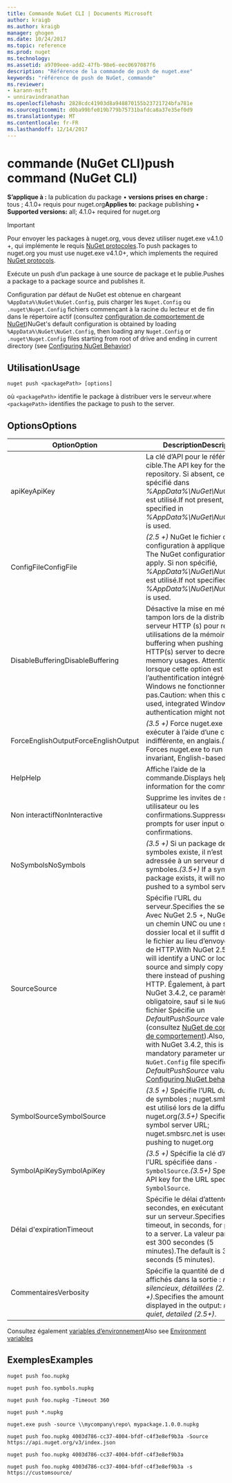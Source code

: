 ```yaml
---
title: Commande NuGet CLI | Documents Microsoft
author: kraigb
ms.author: kraigb
manager: ghogen
ms.date: 10/24/2017
ms.topic: reference
ms.prod: nuget
ms.technology: 
ms.assetid: a9709eee-add2-47fb-98e6-eec0697087f6
description: "Référence de la commande de push de nuget.exe"
keywords: "référence de push de NuGet, commande"
ms.reviewer:
- karann-msft
- unniravindranathan
ms.openlocfilehash: 2828cdc41903d8a948870155b23721724bfa781e
ms.sourcegitcommit: d0ba99bfe019b779b75731bafdca8a37e35ef0d9
ms.translationtype: MT
ms.contentlocale: fr-FR
ms.lasthandoff: 12/14/2017
---
```

# <a name="push-command-nuget-cli"></a><span data-ttu-id="970fc-104">commande (NuGet CLI)</span><span class="sxs-lookup"><span data-stu-id="970fc-104">push command (NuGet CLI)</span></span>

<span data-ttu-id="970fc-105">**S’applique à :** la publication du package &bullet; **versions prises en charge :** tous ; 4.1.0+ requis pour nuget.org</span><span class="sxs-lookup"><span data-stu-id="970fc-105">**Applies to:** package publishing &bullet; **Supported versions:** all; 4.1.0+ required for nuget.org</span></span>

> [!Important]
> <span data-ttu-id="970fc-106">Pour envoyer les packages à nuget.org, vous devez utiliser nuget.exe v4.1.0 +, qui implémente le requis [NuGet protocoles](../api/nuget-protocols.md).</span><span class="sxs-lookup"><span data-stu-id="970fc-106">To push packages to nuget.org you must use nuget.exe v4.1.0+, which implements the required [NuGet protocols](../api/nuget-protocols.md).</span></span>

<span data-ttu-id="970fc-107">Exécute un push d’un package à une source de package et le publie.</span><span class="sxs-lookup"><span data-stu-id="970fc-107">Pushes a package to a package source and publishes it.</span></span>

<span data-ttu-id="970fc-108">Configuration par défaut de NuGet est obtenue en chargeant `%AppData%\NuGet\NuGet.Config`, puis charger les `Nuget.Config` ou `.nuget\Nuget.Config` fichiers commençant à la racine du lecteur et de fin dans le répertoire actif (consultez [configuration de comportement de NuGet](../consume-packages/configuring-nuget-behavior.md))</span><span class="sxs-lookup"><span data-stu-id="970fc-108">NuGet's default configuration is obtained by loading `%AppData%\NuGet\NuGet.Config`, then loading any `Nuget.Config` or `.nuget\Nuget.Config` files starting from root of drive and ending in current directory (see [Configuring NuGet Behavior](../consume-packages/configuring-nuget-behavior.md))</span></span>

## <a name="usage"></a><span data-ttu-id="970fc-109">Utilisation</span><span class="sxs-lookup"><span data-stu-id="970fc-109">Usage</span></span>

```
nuget push <packagePath> [options]
```

<span data-ttu-id="970fc-110">où `<packagePath>` identifie le package à distribuer vers le serveur.</span><span class="sxs-lookup"><span data-stu-id="970fc-110">where `<packagePath>` identifies the package to push to the server.</span></span>

## <a name="options"></a><span data-ttu-id="970fc-111">Options</span><span class="sxs-lookup"><span data-stu-id="970fc-111">Options</span></span>

| <span data-ttu-id="970fc-112">Option</span><span class="sxs-lookup"><span data-stu-id="970fc-112">Option</span></span> | <span data-ttu-id="970fc-113">Description</span><span class="sxs-lookup"><span data-stu-id="970fc-113">Description</span></span> |
| --- | --- |
| <span data-ttu-id="970fc-114">apiKey</span><span class="sxs-lookup"><span data-stu-id="970fc-114">ApiKey</span></span> | <span data-ttu-id="970fc-115">La clé d’API pour le référentiel cible.</span><span class="sxs-lookup"><span data-stu-id="970fc-115">The API key for the target repository.</span></span> <span data-ttu-id="970fc-116">Si absent, celui spécifié dans *%AppData%\NuGet\NuGet.Config* est utilisé.</span><span class="sxs-lookup"><span data-stu-id="970fc-116">If not present,  the one specified in *%AppData%\NuGet\NuGet.Config* is used.</span></span> |
| <span data-ttu-id="970fc-117">ConfigFile</span><span class="sxs-lookup"><span data-stu-id="970fc-117">ConfigFile</span></span> | <span data-ttu-id="970fc-118">*(2.5 +)*  NuGet le fichier de configuration à appliquer.</span><span class="sxs-lookup"><span data-stu-id="970fc-118">*(2.5+)* The NuGet configuration file to apply.</span></span> <span data-ttu-id="970fc-119">Si non spécifié, *%AppData%\NuGet\NuGet.Config* est utilisé.</span><span class="sxs-lookup"><span data-stu-id="970fc-119">If not specified, *%AppData%\NuGet\NuGet.Config* is used.</span></span> |
| <span data-ttu-id="970fc-120">DisableBuffering</span><span class="sxs-lookup"><span data-stu-id="970fc-120">DisableBuffering</span></span> | <span data-ttu-id="970fc-121">Désactive la mise en mémoire tampon lors de la distribution à un serveur HTTP (s) pour réduire les utilisations de la mémoire.</span><span class="sxs-lookup"><span data-stu-id="970fc-121">Disables buffering when pushing to an HTTP(s) server to decrease memory usages.</span></span> <span data-ttu-id="970fc-122">Attention : lorsque cette option est utilisée, l’authentification intégrée de Windows ne fonctionnent pas.</span><span class="sxs-lookup"><span data-stu-id="970fc-122">Caution: when this option is used, integrated Windows authentication might not work.</span></span> |
| <span data-ttu-id="970fc-123">ForceEnglishOutput</span><span class="sxs-lookup"><span data-stu-id="970fc-123">ForceEnglishOutput</span></span> | <span data-ttu-id="970fc-124">*(3.5 +)*  Force nuget.exe pour exécuter à l’aide d’une culture dite indifférente, en anglais.</span><span class="sxs-lookup"><span data-stu-id="970fc-124">*(3.5+)* Forces nuget.exe to run using an invariant, English-based culture.</span></span> |
| <span data-ttu-id="970fc-125">Help</span><span class="sxs-lookup"><span data-stu-id="970fc-125">Help</span></span> | <span data-ttu-id="970fc-126">Affiche l’aide de la commande.</span><span class="sxs-lookup"><span data-stu-id="970fc-126">Displays help information for the command.</span></span> |
| <span data-ttu-id="970fc-127">Non interactif</span><span class="sxs-lookup"><span data-stu-id="970fc-127">NonInteractive</span></span> | <span data-ttu-id="970fc-128">Supprime les invites de saisie utilisateur ou les confirmations.</span><span class="sxs-lookup"><span data-stu-id="970fc-128">Suppresses prompts for user input or confirmations.</span></span> |
| <span data-ttu-id="970fc-129">NoSymbols</span><span class="sxs-lookup"><span data-stu-id="970fc-129">NoSymbols</span></span> | <span data-ttu-id="970fc-130">*(3.5 +)*  Si un package de symboles existe, il n’est pas adressée à un serveur de symboles.</span><span class="sxs-lookup"><span data-stu-id="970fc-130">*(3.5+)* If a symbols package exists, it will not be pushed to a symbol server.</span></span> |
| <span data-ttu-id="970fc-131">Source</span><span class="sxs-lookup"><span data-stu-id="970fc-131">Source</span></span> | <span data-ttu-id="970fc-132">Spécifie l’URL du serveur.</span><span class="sxs-lookup"><span data-stu-id="970fc-132">Specifies the server URL.</span></span> <span data-ttu-id="970fc-133">Avec NuGet 2.5 +, NuGet identifie un chemin UNC ou une source de dossier local et il suffit de copier le fichier au lieu d’envoyer à l’aide de HTTP.</span><span class="sxs-lookup"><span data-stu-id="970fc-133">With NuGet 2.5+, NuGet will identify a UNC or local folder source and simply copy the file there instead of pushing it using HTTP.</span></span>  <span data-ttu-id="970fc-134">Également, à partir de NuGet 3.4.2, ce paramètre est obligatoire, sauf si le `NuGet.Config` fichier Spécifie un *DefaultPushSource* valeur (consultez [NuGet de configuration de comportement](../Consume-Packages/Configuring-NuGet-Behavior.md)).</span><span class="sxs-lookup"><span data-stu-id="970fc-134">Also, starting with NuGet 3.4.2, this is a mandatory parameter unless the `NuGet.Config` file specifies a *DefaultPushSource* value (see [Configuring NuGet behavior](../Consume-Packages/Configuring-NuGet-Behavior.md)).</span></span> |
| <span data-ttu-id="970fc-135">SymbolSource</span><span class="sxs-lookup"><span data-stu-id="970fc-135">SymbolSource</span></span> | <span data-ttu-id="970fc-136">*(3.5 +)*  Spécifie l’URL du serveur de symboles ; nuget.smbsrc.net est utilisé lors de la diffusion à nuget.org</span><span class="sxs-lookup"><span data-stu-id="970fc-136">*(3.5+)* Specifies the symbol server URL; nuget.smbsrc.net is used when pushing to nuget.org</span></span> |
| <span data-ttu-id="970fc-137">SymbolApiKey</span><span class="sxs-lookup"><span data-stu-id="970fc-137">SymbolApiKey</span></span> | <span data-ttu-id="970fc-138">*(3.5 +)*  Spécifie la clé d’API pour l’URL spécifiée dans `-SymbolSource`.</span><span class="sxs-lookup"><span data-stu-id="970fc-138">*(3.5+)* Specifies the API key for the URL specified in `-SymbolSource`.</span></span> |
| <span data-ttu-id="970fc-139">Délai d'expiration</span><span class="sxs-lookup"><span data-stu-id="970fc-139">Timeout</span></span> | <span data-ttu-id="970fc-140">Spécifie le délai d’attente, en secondes, en exécutant un push sur un serveur.</span><span class="sxs-lookup"><span data-stu-id="970fc-140">Specifies the timeout, in seconds, for pushing to a server.</span></span> <span data-ttu-id="970fc-141">La valeur par défaut est 300 secondes (5 minutes).</span><span class="sxs-lookup"><span data-stu-id="970fc-141">The default is 300 seconds (5 minutes).</span></span> |
| <span data-ttu-id="970fc-142">Commentaires</span><span class="sxs-lookup"><span data-stu-id="970fc-142">Verbosity</span></span> | <span data-ttu-id="970fc-143">Spécifie la quantité de détails affichés dans la sortie : *normal*, *silencieux*, *détaillées (2.5 +)*.</span><span class="sxs-lookup"><span data-stu-id="970fc-143">Specifies the amount of detail displayed in the output: *normal*, *quiet*, *detailed (2.5+)*.</span></span> |

<span data-ttu-id="970fc-144">Consultez également [variables d’environnement](cli-ref-environment-variables.md)</span><span class="sxs-lookup"><span data-stu-id="970fc-144">Also see [Environment variables](cli-ref-environment-variables.md)</span></span>

## <a name="examples"></a><span data-ttu-id="970fc-145">Exemples</span><span class="sxs-lookup"><span data-stu-id="970fc-145">Examples</span></span>

```
nuget push foo.nupkg

nuget push foo.symbols.nupkg

nuget push foo.nupkg -Timeout 360

nuget push *.nupkg

nuget.exe push -source \\mycompany\repo\ mypackage.1.0.0.nupkg

nuget push foo.nupkg 4003d786-cc37-4004-bfdf-c4f3e8ef9b3a -Source https://api.nuget.org/v3/index.json

nuget push foo.nupkg 4003d786-cc37-4004-bfdf-c4f3e8ef9b3a

nuget push foo.nupkg 4003d786-cc37-4004-bfdf-c4f3e8ef9b3a -s https://customsource/
```
